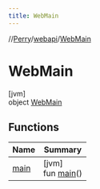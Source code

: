 ```yaml
---
title: WebMain
---
```

//[Perry](../../../index.html)/[webapi](../index.html)/[WebMain](index.html)



# WebMain



[jvm]\
object [WebMain](index.html)



## Functions


| Name | Summary |
|---|---|
| [main](main.html) | [jvm]<br>fun [main](main.html)() |

